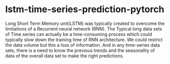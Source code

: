 # lstm-time-series-prediction-pytorch

Long Short Term Memory unit(LSTM) was typically created to overcome the limitations of a Recurrent neural network (RNN). The Typical long data sets of Time series can actually be a time-consuming process which could typically slow down the training time of RNN architecture. We could restrict the data volume but this a loss of information. And in any time-series data sets, there is a need to know the previous trends and the seasonality of data of the overall data set to make the right predictions.
